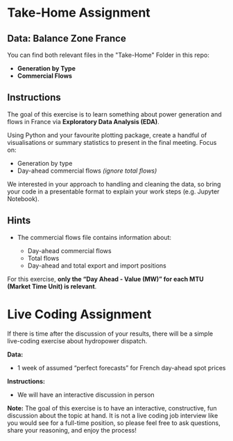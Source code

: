 # Take-Home Assignment

## Data: Balance Zone France

You can find both relevant files in the "Take-Home" Folder in this repo:

- **Generation by Type**
- **Commercial Flows**

## Instructions

The goal of this exercise is to learn something about power generation and flows in France via **Exploratory Data Analysis (EDA)**.

Using Python and your favourite plotting package, create a handful of visualisations or summary statistics to present in the final meeting. Focus on:

- Generation by type
- Day-ahead commercial flows *(ignore total flows)*

We interested in your approach to handling and cleaning the data, so bring your code in a presentable format to explain your work steps (e.g. Jupyter Notebook).

## Hints

- The commercial flows file contains information about:

	- Day-ahead commercial flows
	- Total flows
	- Day-ahead and total export and import positions

For this exercise, **only the “Day Ahead - Value (MW)” for each MTU (Market Time Unit) is relevant**.

# Live Coding Assignment

If there is time after the discussion of your results, there will be a simple live-coding exercise about hydropower dispatch.

**Data:**

- 1 week of assumed “perfect forecasts” for French day-ahead spot prices

**Instructions:**

- We will have an interactive discussion in person

**Note:**
The goal of this exercise is to have an interactive, constructive, fun discussion about the topic at hand. It is not a live coding job interview like you would see for a full-time position, so please feel free to ask questions, share your reasoning, and enjoy the process!
